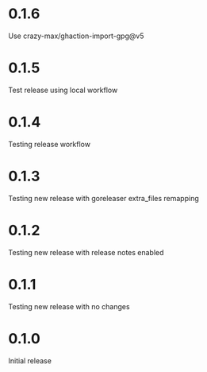 # 0.1.6

Use crazy-max/ghaction-import-gpg@v5

# 0.1.5

Test release using local workflow

# 0.1.4

Testing release workflow
# 0.1.3

Testing new release with goreleaser extra_files remapping

# 0.1.2

Testing new release with release notes enabled

# 0.1.1

Testing new release with no changes

# 0.1.0

Initial release
